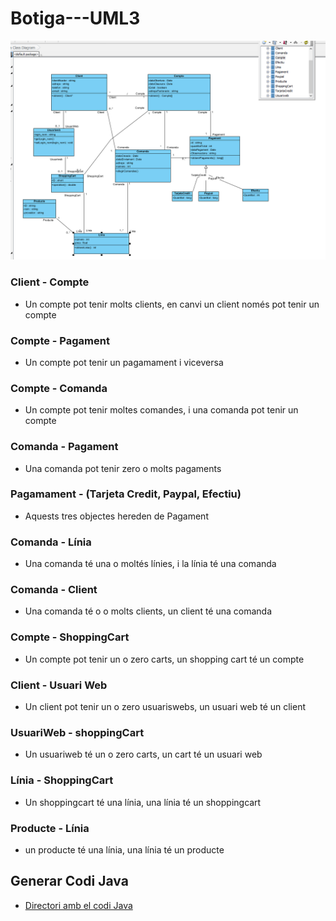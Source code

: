 # Botiga---UML3

![](https://github.com/Xavi678/Botiga---UML3/blob/master/Botiga.png)

### Client - Compte
  - Un compte pot tenir molts clients, en canvi un client només pot tenir un compte

### Compte - Pagament
  - Un compte pot tenir un pagamament i viceversa
### Compte - Comanda
  - Un compte pot tenir moltes comandes, i una comanda pot tenir un compte
### Comanda - Pagament
  - Una comanda pot tenir zero o molts pagaments
### Pagamament - (Tarjeta Credit, Paypal, Efectiu)
  - Aquests tres objectes hereden de Pagament
### Comanda - Línia
  - Una comanda té una o moltés línies, i la línia té una comanda
### Comanda - Client
  - Una comanda té o o molts clients, un client té una comanda
### Compte - ShoppingCart
  - Un compte pot tenir un o zero carts, un shopping cart té un compte
### Client - Usuari Web
  - Un client pot tenir un o zero usuariswebs, un usuari web té un client
### UsuariWeb - shoppingCart
  - Un usuariweb té un o zero carts, un cart té un usuari web
### Línia - ShoppingCart
  - Un shoppingcart té una línia, una línia té un shoppingcart
### Producte - Línia
  - un producte té una línia, una línia té un producte
  
## Generar Codi Java
- <a href="https://github.com/Xavi678/Botiga---UML3/tree/master/VP%20JAVA">Directori amb el codi Java</a>

